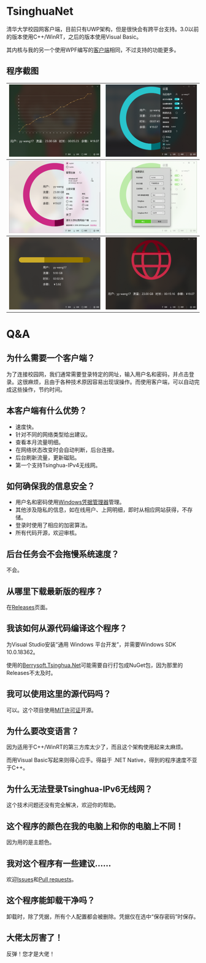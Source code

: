 # TsinghuaNet
清华大学校园网客户端，目前只有UWP架构，但是很快会有跨平台支持。3.0以前的版本使用C++/WinRT，之后的版本使用Visual Basic。

其内核与我的另一个使用WPF编写的[客户端](https://github.com/Berrysoft/Tsinghua_Auth4_Net)相同，不过支持的功能更多。

## 程序截图

<table>
    <tbody>
        <tr>
            <th><img alt="主界面" src="./Screenshots/MainPage.png"/></th>
            <th><img alt="设置栏" src="./Screenshots/Settings.png"/></th>
        </tr>
        <tr>
            <th><img alt="适应主题" src="./Screenshots/Theme.png"/></th>
            <th><img alt="编辑建议" src="./Screenshots/Suggestions.png"/></th>
        </tr>
        <tr>
            <th><img alt="直线" src="./Screenshots/Line.png"/></th>
            <th><img alt="图标" src="./Screenshots/Circle.png"/></th>
        </tr>
    </tbody>
</table>

# Q&A
## 为什么需要一个客户端？
为了连接校园网，我们通常需要登录特定的网址，输入用户名和密码，并点击登录。这很麻烦，且由于各种技术原因容易出现误操作。而使用客户端，可以自动完成这些操作，节约时间。
## 本客户端有什么优势？
* 速度快。
* 针对不同的网络类型给出建议。
* 查看本月流量明细。
* 在网络状态改变时会自动判断，后台连接。
* 后台刷新流量，更新磁贴。
* 第一个支持Tsinghua-IPv4无线网。
## 如何确保我的信息安全？
* 用户名和密码使用[Windows凭据管理器](https://support.microsoft.com/zh-cn/help/4026814/windows-accessing-credential-manager)管理。
* 其他涉及隐私的信息，如在线用户、上网明细，即时从相应网站获得，不存储。
* 登录时使用了相应的加密算法。
* 所有代码开源，欢迎审核。
## 后台任务会不会拖慢系统速度？
不会。
## 从哪里下载最新版的程序？
在[Releases](https://github.com/Berrysoft/TsinghuaNetUWP/releases)页面。
## 我该如何从源代码编译这个程序？
为Visual Studio安装“通用 Windows 平台开发”，并需要Windows SDK 10.0.18362。

使用的[Berrysoft.Tsinghua.Net](https://github.com/Berrysoft/ClassLibrary/tree/master/src/Berrysoft.Tsinghua.Net)可能需要自行打包成NuGet包，因为那里的Releases不太及时。
## 我可以使用这里的源代码吗？
可以。这个项目使用[MIT许可证](./LICENSE)开源。
## 为什么要改变语言？
因为适用于C++/WinRT的第三方库太少了，而且这个架构使用起来太麻烦。

而用Visual Basic写起来则得心应手。得益于 .NET Native，得到的程序速度不亚于C++。
## 为什么无法登录Tsinghua-IPv6无线网？
这个技术问题还没有完全解决，欢迎你的帮助。
## 这个程序的颜色在我的电脑上和你的电脑上不同！
因为用的是主题色。
## 我对这个程序有一些建议……
欢迎[Issues](https://github.com/Berrysoft/TsinghuaNetUWP/issues)和[Pull requests](https://github.com/Berrysoft/TsinghuaNetUWP/pulls)。
## 这个程序能卸载干净吗？
卸载时，除了凭据，所有个人配置都会被删除。凭据仅在选中“保存密码”时保存。
## 大佬太厉害了！
反弹！您才是大佬！
